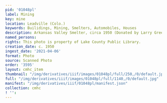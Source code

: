 ```yaml
---
pid: '01048pl'
label: Mining
key: mine
location: Leadville (Colo.)
keywords: Builidings, Mining, Smelters, Automobiles, Houses
description: Arkansas Valley Smelter, circa 1950 (Donated by Larry Green)
named_persons: 
rights: This photo is property of Lake County Public Library.
creation_date: c. 1950
ingest_date: '2021-04-06'
format: Photo
source: Scanned Photo
order: '3595'
layout: cmhc_item
thumbnail: "/img/derivatives/iiif/images/01048pl/full/250,/0/default.jpg"
full: "/img/derivatives/iiif/images/01048pl/full/1140,/0/default.jpg"
manifest: "/img/derivatives/iiif/01048pl/manifest.json"
collection: cmhc
! '': 
---
```

